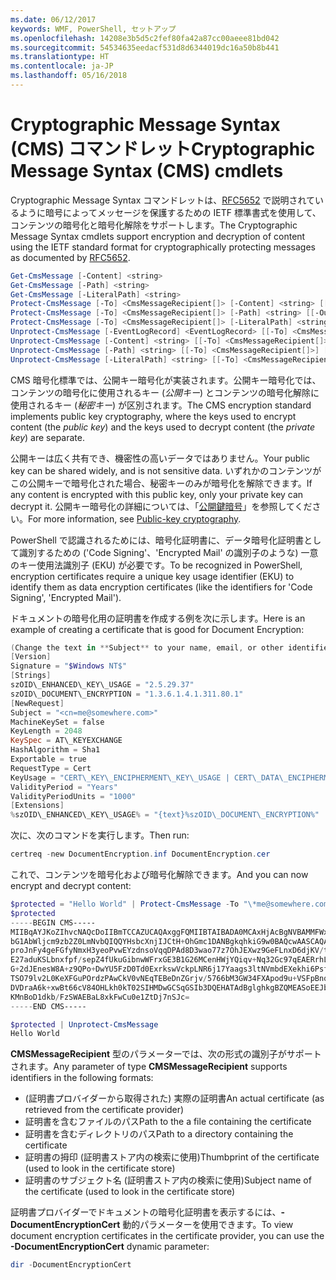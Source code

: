 ```yaml
---
ms.date: 06/12/2017
keywords: WMF, PowerShell, セットアップ
ms.openlocfilehash: 14208e3b5d5c2fef80fa42a87cc00aeee81bd042
ms.sourcegitcommit: 54534635eedacf531d8d6344019dc16a50b8b441
ms.translationtype: HT
ms.contentlocale: ja-JP
ms.lasthandoff: 05/16/2018
---
```

# <a name="cryptographic-message-syntax-cms-cmdlets"></a><span data-ttu-id="7cb04-102">Cryptographic Message Syntax (CMS) コマンドレット</span><span class="sxs-lookup"><span data-stu-id="7cb04-102">Cryptographic Message Syntax (CMS) cmdlets</span></span>

<span data-ttu-id="7cb04-103">Cryptographic Message Syntax コマンドレットは、[RFC5652](https://tools.ietf.org/html/rfc5652) で説明されているように暗号によってメッセージを保護するための IETF 標準書式を使用して、コンテンツの暗号化と暗号化解除をサポートします。</span><span class="sxs-lookup"><span data-stu-id="7cb04-103">The Cryptographic Message Syntax cmdlets support encryption and decryption of content using the IETF standard format for cryptographically protecting messages as documented by [RFC5652](https://tools.ietf.org/html/rfc5652).</span></span>

```powershell
Get-CmsMessage [-Content] <string>
Get-CmsMessage [-Path] <string>
Get-CmsMessage [-LiteralPath] <string>
Protect-CmsMessage [-To] <CmsMessageRecipient[]> [-Content] <string> [[-OutFile] <string>]
Protect-CmsMessage [-To] <CmsMessageRecipient[]> [-Path] <string> [[-OutFile] <string>]
Protect-CmsMessage [-To] <CmsMessageRecipient[]> [-LiteralPath] <string> [[-OutFile] <string>]
Unprotect-CmsMessage [-EventLogRecord] <EventLogRecord> [[-To] <CmsMessageRecipient[]>] [-IncludeContext]
Unprotect-CmsMessage [-Content] <string> [[-To] <CmsMessageRecipient[]>] [-IncludeContext]
Unprotect-CmsMessage [-Path] <string> [[-To] <CmsMessageRecipient[]>] [-IncludeContext]
Unprotect-CmsMessage [-LiteralPath] <string> [[-To] <CmsMessageRecipient[]>] [-IncludeContext]
```

<span data-ttu-id="7cb04-104">CMS 暗号化標準では、公開キー暗号化が実装されます。公開キー暗号化では、コンテンツの暗号化に使用されるキー (*公開キー*) とコンテンツの暗号化解除に使用されるキー (*秘密キー*) が区別されます。</span><span class="sxs-lookup"><span data-stu-id="7cb04-104">The CMS encryption standard implements public key cryptography, where the keys used to encrypt content (the *public key*) and the keys used to decrypt content (the *private key*) are separate.</span></span>

<span data-ttu-id="7cb04-105">公開キーは広く共有でき、機密性の高いデータではありません。</span><span class="sxs-lookup"><span data-stu-id="7cb04-105">Your public key can be shared widely, and is not sensitive data.</span></span> <span data-ttu-id="7cb04-106">いずれかのコンテンツがこの公開キーで暗号化された場合、秘密キーのみが暗号化を解除できます。</span><span class="sxs-lookup"><span data-stu-id="7cb04-106">If any content is encrypted with this public key, only your private key can decrypt it.</span></span> <span data-ttu-id="7cb04-107">公開キー暗号化の詳細については、「[公開鍵暗号](https://en.wikipedia.org/wiki/Public-key_cryptography)」を参照してください。</span><span class="sxs-lookup"><span data-stu-id="7cb04-107">For more information, see [Public-key cryptography](https://en.wikipedia.org/wiki/Public-key_cryptography).</span></span>

<span data-ttu-id="7cb04-108">PowerShell で認識されるためには、暗号化証明書に、データ暗号化証明書として識別するための ('Code Signing'、'Encrypted Mail' の識別子のような) 一意のキー使用法識別子 (EKU) が必要です。</span><span class="sxs-lookup"><span data-stu-id="7cb04-108">To be recognized in PowerShell, encryption certificates require a unique key usage identifier (EKU) to identify them as data encryption certificates (like the identifiers for 'Code Signing', 'Encrypted Mail').</span></span>

<span data-ttu-id="7cb04-109">ドキュメントの暗号化用の証明書を作成する例を次に示します。</span><span class="sxs-lookup"><span data-stu-id="7cb04-109">Here is an example of creating a certificate that is good for Document Encryption:</span></span>

```powershell
(Change the text in **Subject** to your name, email, or other identifier), and put in a file (i.e.: DocumentEncryption.inf):
[Version]
Signature = "$Windows NT$"
[Strings]
szOID\_ENHANCED\_KEY\_USAGE = "2.5.29.37"
szOID\_DOCUMENT\_ENCRYPTION = "1.3.6.1.4.1.311.80.1"
[NewRequest]
Subject = "<cn=me@somewhere.com>"
MachineKeySet = false
KeyLength = 2048
KeySpec = AT\_KEYEXCHANGE
HashAlgorithm = Sha1
Exportable = true
RequestType = Cert
KeyUsage = "CERT\_KEY\_ENCIPHERMENT\_KEY\_USAGE | CERT\_DATA\_ENCIPHERMENT\_KEY\_USAGE"
ValidityPeriod = "Years"
ValidityPeriodUnits = "1000"
[Extensions]
%szOID\_ENHANCED\_KEY\_USAGE% = "{text}%szOID\_DOCUMENT\_ENCRYPTION%"
```

<span data-ttu-id="7cb04-110">次に、次のコマンドを実行します。</span><span class="sxs-lookup"><span data-stu-id="7cb04-110">Then run:</span></span>
```powershell
certreq -new DocumentEncryption.inf DocumentEncryption.cer
```

<span data-ttu-id="7cb04-111">これで、コンテンツを暗号化および暗号化解除できます。</span><span class="sxs-lookup"><span data-stu-id="7cb04-111">And you can now encrypt and decrypt content:</span></span>

```powershell
$protected = "Hello World" | Protect-CmsMessage -To "\*me@somewhere.com\*[](mailto:*leeholm@microsoft.com*)"
$protected
-----BEGIN CMS-----
MIIBqAYJKoZIhvcNAQcDoIIBmTCCAZUCAQAxggFQMIIBTAIBADA0MCAxHjAcBgNVBAMMFWxlZWhv
bG1AbWljcm9zb2Z0LmNvbQIQQYHsbcXnjIJCtH+OhGmc1DANBgkqhkiG9w0BAQcwAASCAQAnkFHM
proJnFy4geFGfyNmxH3yeoPvwEYzdnsoVqqDPAd8D3wao77z7OhJEXwz9GeFLnxD6djKV/tF4PxR
E27aduKSLbnxfpf/sepZ4fUkuGibnwWFrxGE3B1G26MCenHWjYQiqv+Nq32Gc97qEAERrhLv6S4R
G+2dJEnesW8A+z9QPo+DwYU5FzD0Td0ExrkswVckpLNR6j17Yaags3ltNVmbdEXekhi6Psf2MLMP
TSO79lv2L0KeXFGuPOrdzPAwCkV0vNEqTEBeDnZGrjv/5766bM3GW34FXApod9u+VSFpBnqVOCBA
DVDraA6k+xwBt66cV84OHLkh0kT02SIHMDwGCSqGSIb3DQEHATAdBglghkgBZQMEASoEEJbJaiRl
KMnBoD1dkb/FzSWAEBaL8xkFwCu0e1ZtDj7nSJc=
-----END CMS-----

$protected | Unprotect-CmsMessage
Hello World
```

<span data-ttu-id="7cb04-112">**CMSMessageRecipient** 型のパラメーターでは、次の形式の識別子がサポートされます。</span><span class="sxs-lookup"><span data-stu-id="7cb04-112">Any parameter of type **CMSMessageRecipient** supports identifiers in the following formats:</span></span>
- <span data-ttu-id="7cb04-113">(証明書プロバイダーから取得された) 実際の証明書</span><span class="sxs-lookup"><span data-stu-id="7cb04-113">An actual certificate (as retrieved from the certificate provider)</span></span>
- <span data-ttu-id="7cb04-114">証明書を含むファイルのパス</span><span class="sxs-lookup"><span data-stu-id="7cb04-114">Path to the a file containing the certificate</span></span>
- <span data-ttu-id="7cb04-115">証明書を含むディレクトリのパス</span><span class="sxs-lookup"><span data-stu-id="7cb04-115">Path to a directory containing the certificate</span></span>
- <span data-ttu-id="7cb04-116">証明書の拇印 (証明書ストア内の検索に使用)</span><span class="sxs-lookup"><span data-stu-id="7cb04-116">Thumbprint of the certificate (used to look in the certificate store)</span></span>
- <span data-ttu-id="7cb04-117">証明書のサブジェクト名 (証明書ストア内の検索に使用)</span><span class="sxs-lookup"><span data-stu-id="7cb04-117">Subject name of the certificate (used to look in the certificate store)</span></span>

<span data-ttu-id="7cb04-118">証明書プロバイダーでドキュメントの暗号化証明書を表示するには、**-DocumentEncryptionCert** 動的パラメーターを使用できます。</span><span class="sxs-lookup"><span data-stu-id="7cb04-118">To view document encryption certificates in the certificate provider, you can use the **-DocumentEncryptionCert** dynamic parameter:</span></span>

```powershell
dir -DocumentEncryptionCert
```
